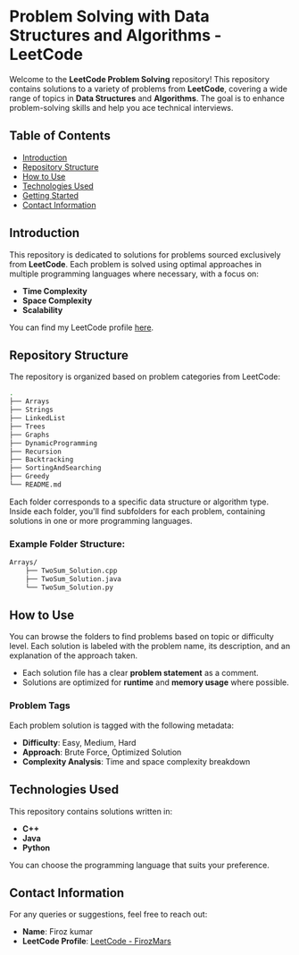 # Problem Solving with Data Structures and Algorithms - LeetCode

Welcome to the **LeetCode Problem Solving** repository! This repository contains solutions to a variety of problems from **LeetCode**, covering a wide range of topics in **Data Structures** and **Algorithms**. The goal is to enhance problem-solving skills and help you ace technical interviews.

## Table of Contents

- [Introduction](#introduction)
- [Repository Structure](#repository-structure)
- [How to Use](#how-to-use)
- [Technologies Used](#technologies-used)
- [Getting Started](#getting-started)
- [Contact Information](#contact-information)

## Introduction

This repository is dedicated to solutions for problems sourced exclusively from **LeetCode**. Each problem is solved using optimal approaches in multiple programming languages where necessary, with a focus on:

- **Time Complexity**
- **Space Complexity**
- **Scalability**

You can find my LeetCode profile [here](https://leetcode.com/u/FirozMars/).

## Repository Structure

The repository is organized based on problem categories from LeetCode:

```bash
.
├── Arrays
├── Strings
├── LinkedList
├── Trees
├── Graphs
├── DynamicProgramming
├── Recursion
├── Backtracking
├── SortingAndSearching
├── Greedy
└── README.md
```

Each folder corresponds to a specific data structure or algorithm type. Inside each folder, you'll find subfolders for each problem, containing solutions in one or more programming languages.

### Example Folder Structure:

```bash
Arrays/
    ├── TwoSum_Solution.cpp
    ├── TwoSum_Solution.java
    └── TwoSum_Solution.py
```

## How to Use

You can browse the folders to find problems based on topic or difficulty level. Each solution is labeled with the problem name, its description, and an explanation of the approach taken.

- Each solution file has a clear **problem statement** as a comment.
- Solutions are optimized for **runtime** and **memory usage** where possible.

### Problem Tags

Each problem solution is tagged with the following metadata:

- **Difficulty**: Easy, Medium, Hard
- **Approach**: Brute Force, Optimized Solution
- **Complexity Analysis**: Time and space complexity breakdown

## Technologies Used

This repository contains solutions written in:

- **C++**
- **Java**
- **Python**

You can choose the programming language that suits your preference.

## Contact Information

For any queries or suggestions, feel free to reach out:

- **Name**: Firoz kumar 
- **LeetCode Profile**: [LeetCode - FirozMars](https://leetcode.com/u/FirozMars/)
